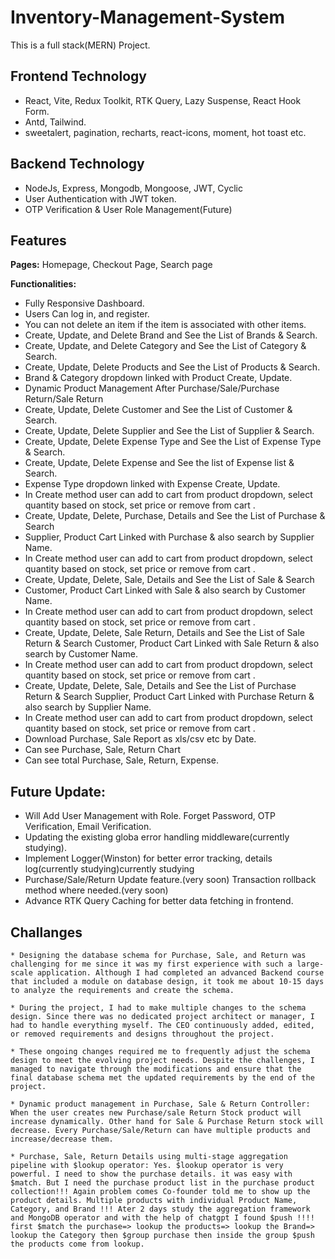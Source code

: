 # Inventory-Management-System
This is a full stack(MERN) Project.

## Frontend Technology  
* React, Vite, Redux Toolkit, RTK Query, Lazy Suspense, React Hook Form.
* Antd, Tailwind.
* sweetalert, pagination, recharts, react-icons, moment, hot toast etc.
## Backend Technology
* NodeJs, Express, Mongodb, Mongoose, JWT, Cyclic
* User Authentication with JWT token.
* OTP Verification & User Role Management(Future)

## Features

**Pages:** Homepage, Checkout Page, Search page

**Functionalities:** 
* Fully Responsive Dashboard.
* Users Can log in, and register.
* You can not delete an item if the item is associated with other items.
* Create, Update, and Delete Brand and See the List of Brands & Search.
* Create, Update, and Delete Category and See the List of Category & Search.
* Create, Update, Delete Products and See the List of Products & Search.
* Brand & Category dropdown linked with Product Create, Update.
* Dynamic Product Management After Purchase/Sale/Purchase Return/Sale Return
* Create, Update, Delete Customer and See the List of Customer & Search.
* Create, Update, Delete Supplier and See the List of Supplier & Search.
* Create, Update, Delete Expense Type and See the List of Expense Type & Search.
* Create, Update, Delete Expense  and See the list of Expense list & Search.
* Expense Type dropdown linked with Expense Create, Update. 
* In Create method user can add to cart from product dropdown, select quantity based on stock, set price or remove from cart . 
* Create, Update, Delete, Purchase, Details and See the List of Purchase & Search
* Supplier, Product Cart Linked with Purchase & also search by Supplier Name.
* In Create method user can add to cart from product dropdown, select quantity based on stock, set price or remove from cart . 
* Create, Update, Delete, Sale, Details and See the List of Sale & Search
* Customer, Product Cart Linked with Sale & also search by Customer Name.
* In Create method user can add to cart from product dropdown, select quantity based on stock, set price or remove from cart . 
* Create, Update, Delete, Sale Return, Details and See the List of Sale Return & Search
Customer, Product Cart Linked with Sale Return & also search by Customer Name.
* In Create method user can add to cart from product dropdown, select quantity based on stock, set price or remove from cart . 
* Create, Update, Delete, Sale, Details and See the List of Purchase Return & Search
Supplier, Product Cart Linked with Purchase Return & also search by Supplier Name.
* In Create method user can add to cart from product dropdown, select quantity based on stock, set price or remove from cart . 
* Download Purchase, Sale Report as xls/csv etc by Date.
* Can see Purchase, Sale, Return Chart
* Can see total Purchase, Sale, Return, Expense.
		
## Future Update: 
* Will Add User Management with Role.
Forget Password, OTP Verification, Email Verification.
* Updating the existing globa error handling middleware(currently studying). 
* Implement Logger(Winston) for better error tracking, details log(currently studying)currently studying
* Purchase/Sale/Return Update feature.(very soon)
Transaction rollback method where needed.(very soon)
* Advance RTK Query Caching for better data fetching in frontend.
## Challanges
```
* Designing the database schema for Purchase, Sale, and Return was challenging for me since it was my first experience with such a large-scale application. Although I had completed an advanced Backend course that included a module on database design, it took me about 10-15 days to analyze the requirements and create the schema.

* During the project, I had to make multiple changes to the schema design. Since there was no dedicated project architect or manager, I had to handle everything myself. The CEO continuously added, edited, or removed requirements and designs throughout the project.

* These ongoing changes required me to frequently adjust the schema design to meet the evolving project needs. Despite the challenges, I managed to navigate through the modifications and ensure that the final database schema met the updated requirements by the end of the project.

* Dynamic product management in Purchase, Sale & Return Controller: When the user creates new Purchase/sale Return Stock product will increase dynamically. Other hand for Sale & Purchase Return stock will decrease. Every Purchase/Sale/Return can have multiple products and increase/decrease them.

* Purchase, Sale, Return Details using multi-stage aggregation pipeline with $lookup operator: Yes. $lookup operator is very powerful. I need to show the purchase details. it was easy with $match. But I need the purchase product list in the purchase product collection!!! Again problem comes Co-founder told me to show up the product details. Multiple products with individual Product Name, Category, and Brand !!! Ater 2 days study the aggregation framework and MongoDB operator and with the help of chatgpt I found $push !!!!  first $match the purchase=> lookup the products=> lookup the Brand=> lookup the Category then $group purchase then inside the group $push the products come from lookup.
```
